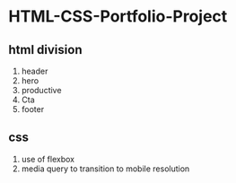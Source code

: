 # HTML-CSS-Portfolio-Project

## html division
1. header
2. hero
3. productive
4. Cta
5. footer

## css
1. use of flexbox 
2. media query to transition to mobile resolution
